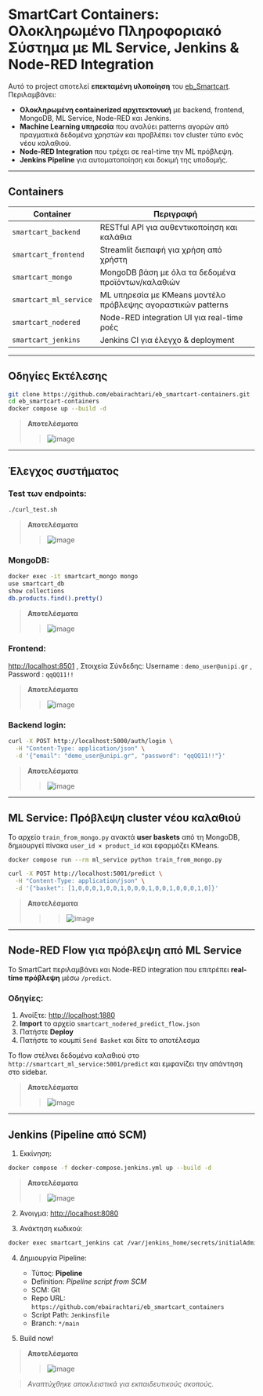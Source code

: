 # SmartCart Containers: Ολοκληρωμένο Πληροφοριακό Σύστημα με ML Service, Jenkins & Node-RED Integration

Αυτό το project αποτελεί **επεκταμένη υλοποίηση** του [eb\_Smartcart](https://github.com/ebairachtari/eb_Smartcart). Περιλαμβάνει:

* **Ολοκληρωμένη containerized αρχιτεκτονική** με backend, frontend, MongoDB, ML Service, Node-RED και Jenkins.
* **Machine Learning υπηρεσία** που αναλύει patterns αγορών από πραγματικά δεδομένα χρηστών και προβλέπει τον cluster τύπο ενός νέου καλαθιού.
* **Node-RED Integration** που τρέχει σε real-time την ML πρόβλεψη.
* **Jenkins Pipeline** για αυτοματοποίηση και δοκιμή της υποδομής.

---

## Containers

| Container              | Περιγραφή                                                    |
| ---------------------- | ------------------------------------------------------------ |
| `smartcart_backend`    | RESTful API για αυθεντικοποίηση και καλάθια                  |
| `smartcart_frontend`   | Streamlit διεπαφή για χρήση από χρήστη                       |
| `smartcart_mongo`      | MongoDB βάση με όλα τα δεδομένα προϊόντων/καλαθιών           |
| `smartcart_ml_service` | ML υπηρεσία με KMeans μοντέλο πρόβλεψης αγοραστικών patterns |
| `smartcart_nodered`    | Node-RED integration UI για real-time ροές                   |
| `smartcart_jenkins`    | Jenkins CI για έλεγχο & deployment                           |

---

## Οδηγίες Εκτέλεσης

```bash
git clone https://github.com/ebairachtari/eb_smartcart-containers.git
cd eb_smartcart-containers
docker compose up --build -d
```

> **Αποτελέσματα**
>>![image](https://github.com/user-attachments/assets/dd580915-491e-4c18-a69b-4ec4220c7084)

---

## Έλεγχος συστήματος

### Test των endpoints:

```bash
./curl_test.sh
```

> **Αποτελέσματα**
>>![image](https://github.com/user-attachments/assets/ef5eb13c-04fd-4d22-9ce9-8e26320e576b)


### MongoDB:

```bash
docker exec -it smartcart_mongo mongo
use smartcart_db
show collections
db.products.find().pretty()
```

> **Αποτελέσματα**
>>![image](https://github.com/user-attachments/assets/fa1bcdc6-2a5b-4d8d-9890-162253d56e5f)


### Frontend:

[http://localhost:8501](http://localhost:8501) , Στοιχεία Σύνδεδης: Username : `demo_user@unipi.gr`  , Password  : `qqQQ11!!`

> **Αποτελέσματα**
>>![image](https://github.com/user-attachments/assets/47273ed4-05fb-4fe4-81f0-01b9a1e0f23f)


### Backend login:

```bash
curl -X POST http://localhost:5000/auth/login \
  -H "Content-Type: application/json" \
  -d '{"email": "demo_user@unipi.gr", "password": "qqQQ11!!"}'
```

> **Αποτελέσματα**
>>![image](https://github.com/user-attachments/assets/26bf5866-cdbe-433f-929f-4a038d15c576)

---

## ML Service: Πρόβλεψη cluster νέου καλαθιού

Το αρχείο `train_from_mongo.py` ανακτά **user baskets** από τη MongoDB, δημιουργεί πίνακα `user_id × product_id` και εφαρμόζει KMeans.

```bash
docker compose run --rm ml_service python train_from_mongo.py
```

```bash
curl -X POST http://localhost:5001/predict \
  -H "Content-Type: application/json" \
  -d '{"basket": [1,0,0,0,1,0,0,1,0,0,0,1,0,0,1,0,0,0,1,0]}'
```

> **Αποτελέσματα**
>>>![image](https://github.com/user-attachments/assets/e3d6390a-7c66-4de2-9912-3f91759c211e)

---

## Node-RED Flow για πρόβλεψη από ML Service

Το SmartCart περιλαμβάνει και Node-RED integration που επιτρέπει **real-time πρόβλεψη** μέσω `/predict`.

### Οδηγίες:

1. Ανοίξτε: [http://localhost:1880](http://localhost:1880)
2. **Import** το αρχείο `smartcart_nodered_predict_flow.json`
3. Πατήστε **Deploy**
4. Πατήστε το κουμπί `Send Basket` και δίτε το αποτέλεσμα

Το flow στέλνει δεδομένα καλαθιού στο `http://smartcart_ml_service:5001/predict` και εμφανίζει την απάντηση στο sidebar.

> **Αποτελέσματα**
>>![image](https://github.com/user-attachments/assets/8afaa912-4aea-4dbc-adb9-6a068280c67c)


---

## Jenkins (Pipeline από SCM)

1. Εκκίνηση:

```bash
docker compose -f docker-compose.jenkins.yml up --build -d
```

> **Αποτελέσματα**
>>![image](https://github.com/user-attachments/assets/b756e8ef-cf67-4183-9a2f-a3b8755b4aa4)


2. Άνοιγμα: [http://localhost:8080](http://localhost:8080)

3. Ανάκτηση κωδικού:

```bash
docker exec smartcart_jenkins cat /var/jenkins_home/secrets/initialAdminPassword
```

4. Δημιουργία Pipeline:

   * Τύπος: **Pipeline**
   * Definition: *Pipeline script from SCM*
   * SCM: Git
   * Repo URL: `https://github.com/ebairachtari/eb_smartcart_containers`
   * Script Path: `Jenkinsfile`
   * Branch: `*/main`

5. Build now!

> **Αποτελέσματα**
>>![image](https://github.com/user-attachments/assets/8c24d690-ea44-4905-b5a0-817d6eb7a5fb)

>*Αναπτύχθηκε αποκλειστικά για εκπαιδευτικούς σκοπούς.*
